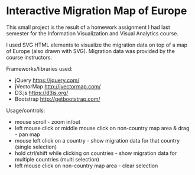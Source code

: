 # Interactive Migration Map of Europe

This small project is the result of a homework assignment I had last semester for the Information Visualization and Visual Analytics course.

I used SVG HTML elements to visualize the migration data on top of a map of Europe (also drawn with SVG). Migration data was provided by the course instructors.

Frameworks/libraries used:
* jQuery https://jquery.com/
* jVectorMap http://jvectormap.com/
* D3.js https://d3js.org/
* Bootstrap http://getbootstrap.com/

Usage/controls:
* mouse scroll - zoom in/out
* left mouse click or middle mouse click on non-country map area & drag - pan map
* mouse left click on a country - show migration data for that country (single selection)
* hold ctrl/shift while clicking on countries - show migration data for multiple countries (multi selection)
* left mouse click on non-country map area - clear selection